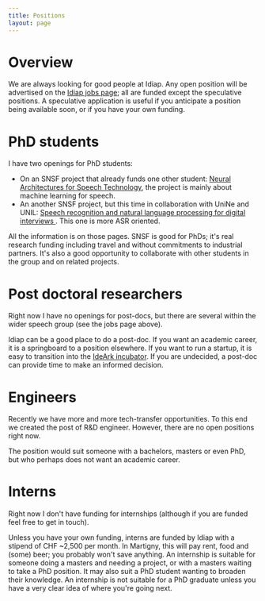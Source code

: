 ```yaml
---
title: Positions
layout: page
---
```


# Overview

We are always looking for good people at Idiap.  Any open position will be
advertised on the
[Idiap jobs page](http://www.idiap.ch/en/join-us/job-opportunities); all are
funded except the speculative positions.  A speculative application is useful
if you anticipate a position being available soon, or if you have your own
funding.

# PhD students

I have two openings for PhD students:

* On an SNSF project that already funds one other student: [Neural Architectures for Speech Technology](https://www.idiap.ch/education-and-jobs/job-10313), the project is mainly about machine learning for speech.
* An another SNSF project, but this time in collaboration with UniNe and UNIL: [Speech recognition and natural language processing for digital interviews
](http://www.idiap.ch/education-and-jobs/job-10317).  This one is more ASR oriented.

All the information is on those pages.  SNSF is good for PhDs; it's real research funding including travel and without commitments to industrial partners.  It's also a good opportunity to collaborate with other students in the group and on related projects.


# Post doctoral researchers

Right now I have no openings for post-docs, but there are several within the wider speech group (see the jobs page above).

Idiap can be a good place to do a post-doc.  If you want an academic career, it
is a springboard to a position elsewhere.  If you want to run a startup, it is
easy to transition into the [IdeArk incubator](http://www.ideark.ch/en/).  If
you are undecided, a post-doc can provide time to make an informed decision.

# Engineers

Recently we have more and more tech-transfer opportunities.  To this end we
created the post of R&D engineer.  However, there are no open positions right
now.

The position would suit someone with a bachelors, masters or even PhD, but who
perhaps does not want an academic career.


# Interns

Right now I don't have funding for internships (although if you are funded feel free to get in touch).

Unless you have your own funding, interns are funded by Idiap with a stipend of
CHF ~2,500 per month.  In Martigny, this will pay rent, food and (some) beer;
you probably won't save anything.  An internship is suitable for someone doing
a masters and needing a project, or with a masters waiting to take a PhD
position.  It may also suit a PhD student wanting to broaden their knowledge.
An internship is not suitable for a PhD graduate unless you have a very clear
idea of where you're going next.
